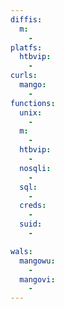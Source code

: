 ```yaml
---
diffis:
  m:
    -
platfs:
  htbvip:
    -
curls:
  mango:
    -
functions:
  unix:
    -
  m:
    -
  htbvip:
    -
  nosqli:
    -
  sql:
    -
  creds:
    -
  suid:
    -

wals:
  mangowu:
    -
  mangovi:
    -
---
```

